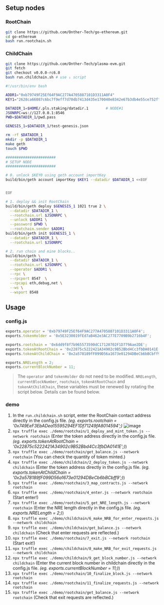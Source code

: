 

## Setup nodes

### RootChain

```bash
git clone https://github.com/Onther-Tech/go-ethereum.git
cd go-ethereum
bash run.rootchain.sh
```

### ChildChain
```bash
git clone https://github.com/Onther-Tech/plasma-evm.git
git fetch
git checkout v0.0.0-rc6.0
bash run.childchain.sh # use ↓ script
```

```bash
#!/usr/bin/env bash

ADDR1="0xb79749F25Ef64F9AC277A4705887101D3311A0F4"
KEY1="2628ca66087c6bc7f9eff7d70db7413d435e170040e8342e67b3db4e55ce752f"

DATADIR_1=$HOME/.pls.staking/datadir.1        # NODE#1
JSONRPC=ws://127.0.0.1:8546
PWD=$DATADIR_1/pwd.pass

GENESIS_1=$DATADIR_1/test-genesis.json

rm -rf $DATADIR_1
mkdir -p $DATADIR_1
make geth
touch $PWD

#######################
# SETUP NODE
#######################

# 0. unlock $KEY0 using geth account importKey
build/bin/geth account importKey $KEY1 --datadir $DATADIR_1 <<EOF


EOF

# 1. deploy && init RootChain
build/bin/geth deploy $GENESIS_1 1021 true 2 \
  --datadir $DATADIR_1 \
  --rootchain.url $JSONRPC \
  --unlock $ADDR1 \
  --password $PWD \
  --rootchain.sender $ADDR1
build/bin/geth init $GENESIS_1 \
  --datadir $DATADIR_1 \
  --rootchain.url $JSONRPC

# 2. run chain and mine blocks..
build/bin/geth \
  --datadir $DATADIR_1 \
  --rootchain.url $JSONRPC \
  --operator $ADDR1 \
  --rpc \
  --rpcport 8547  \
  --rpcapi eth,debug,net \
  --ws \
  --wsport 8548
```

## Usage

### config.js

```javascript
exports.operator = '0xb79749F25Ef64F9AC277A4705887101D3311A0F4';
exports.tokenHolder = '0x5E3230019fEd7aB462e3AC277E7709B9b2716b4F';

exports.rootchain = '0x6dd9f8f7b965573590dC17120702F1D779Aae2DE';
exports.tokenAtRootChain = '0x22875c5222421A34902c9B52Bbd4Cc3fbDA0141E';
exports.tokenAtChildChain = '0x2a578189fF099D56a1673e01294DBeCb6bBCbff9';

exports.NRELength = 2;
exports.currentBlockNumber = 11;
```

> The `operator` and `tokenHolder` do not need to be modified. `NRELength`, `currentBlockNumber`, `rootchain`, `tokenAtRootChain` and `tokenAtChildChain`, these variables must be renewed by rotating the script below. Details can be found below.


### demo

1. In the `run.childchain.sh` script, enter the RootChain contact address directly in the config.js file. *(eg. exports.rootchain = '0x749EeF3EbADea15595294EF1Df71249fA8014594';)*
![image](https://user-images.githubusercontent.com/20399507/79987399-51549c00-84e8-11ea-9701-16945d979a07.png)
2. `npx truffle exec ./demo/rootchain/1_deploy_and_mint_token.js --network rootchain` (Enter the token address directly in the config.js file. *(eg. exports.tokenAtRootChain = '0x22875c5222421A34902c9B52Bbd4Cc3fbDA0141E';)*)
3. `npx truffle exec ./demo/rootchain/get_balance.js --network rootchain` (You can check the quantity of token minted.)
4. `npx truffle exec ./demo/childchain/2_deploy_token.js --network childchain` (Enter the token address directly in the config.js file. *(eg. exports.tokenAtChildChain = '0x2a578189fF099D56a1673e01294DBeCb6bBCbff9';)*)
5. `npx truffle exec ./demo/rootchain/3_map_contracts.js --network rootchain`
6. `npx truffle exec ./demo/rootchain/4_enter.js --network rootchain` (Start enter!)
7. `npx truffle exec ./demo/rootchain/5_get_NRE_length.js --network rootchain` (Enter the NRE length  directly in the config.js file. *(eg. exports.NRELength = 2;)*)
8. `npx truffle exec ./demo/childchain/6_make_NRB_for_enter_requests.js --network childchain`
9. `npx truffle exec ./demo/childchain/get_balance.js --network childchain` (Check that enter requests are reflected.)
10. `npx truffle exec ./demo/rootchain/7_exit.js --network rootchain` (Start exit!)
11. `npx truffle exec ./demo/childchain/8_make_NRB_for_exit_requests.js --network childchain`
12. `npx truffle exec ./demo/childchain/9_get_block_number.js --network childchain` (Enter the current block number in childchain directly in the config.js file. *(eg. exports.currentBlockNumber = 11;)*)
13. `npx truffle exec ./demo/rootchain/10_finalize_block.js --network rootchain`
14. `npx truffle exec ./demo/rootchain/11_finalize_requests.js --network rootchain`
15. `npx truffle exec ./demo/rootchain/get_balance.js --network rootchain` (Check that exit requests are reflected.)
